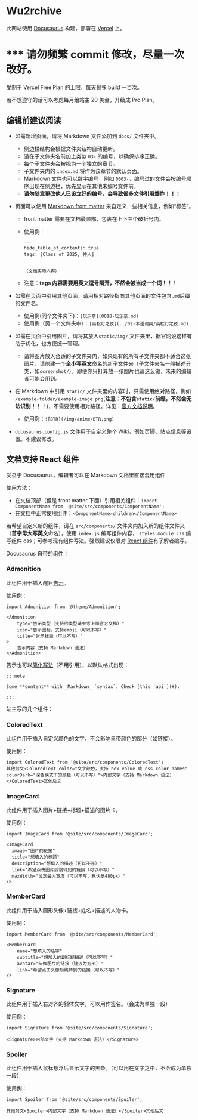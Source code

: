 # Wu2rchive

此网站使用 [Docusaurus](https://docusaurus.io/zh-CN/) 构建，部署在 [Vercel](https://vercel.com/) 上。

# \*\*\* 请勿频繁 commit 修改，尽量一次改好。

受制于 Vercel Free Plan 的[上限](https://vercel.com/docs/limits)，每天最多 build 一百次。

若不想遵守的话可以考虑每月给站主 20 美金，升级成 Pro Plan。

## 编辑前建议阅读

-   如需新增页面，请将 Markdown 文件添加到 `docs/` 文件夹中。

    -   侧边栏结构会根据文件夹结构自动更新。
    -   请在子文件夹名前加上类似 `03-` 的编号，以确保排序正确。
    -   每个子文件夹会被视为一个独立的章节。
    -   子文件夹内的 `index.md` 将作为该章节的默认页面。
    -   Markdown 文件也可以数字编号，例如 `0003-`，编号过的文件会按编号顺序出现在侧边栏，优先显示在其他未编号文件前。
    -   **请勿随意更改他人已设立好的编号，会导致很多文件引用爆炸！！！**

-   页面可以使用 [Markdown front matter](https://docusaurus.io/zh-CN/docs/api/plugins/@docusaurus/plugin-content-docs#markdown-front-matter) 来自定义一些相关信息，例如“标签”。

    -   front matter 需要在文档最顶部，包裹在上下三个破折号内。
    -   使用例：

        ```
        ---
        hide_table_of_contents: true
        tags: [Class of 2025, 神人]
        ---

        （文档实际内容）
        ```

    -   注意：**tags 内容需要用英文逗号隔开，不然会被当成一个词！！！**

-   如需在页面中引用其他页面，请用相对路径指向其他页面的文件包含`.md`后缀的文件名。

    -   使用例(同个文件夹下)：`[玩乐奈](0018-玩乐奈.md)`
    -   使用例（另一个文件夹中）：`[高松灯之夜](../02-术语词典/高松灯之夜.md)`

-   如需在页面中引用图片，请将其放入`static/img/` 文件夹里，据官网说这样有助于优化，也方便统一管理。

    -   请将图片放入合适的子文件夹内，如果现有的所有子文件夹都不适合这张图片，请创建一个**全小写英文**命名的新子文件夹（子文件夹名一般描述分类，如`screenshot/`）。即便你只打算放一张图片也请这么做，未来的编辑者可能会用到。

-   在 Markdown 中引用 `static/` 文件夹里的内容时，只需使用绝对路径，例如 `/example-folder/example-image.png`(**注意：不包含`static/`前缀，不然会无法识别！！！**)，不需要使用相对路径。详见：[官方文档说明](https://docusaurus.io/zh-CN/docs/markdown-features/assets#static-assets)。

    -   使用例：`![BTR](/img/anime/BTR.png)`

-   `docusaurus.config.js` 文件用于自定义整个 Wiki，例如页脚、站点信息等设置。不建议修改。

## 文档支持 React 组件

受益于 Docusaurus，编辑者可以在 Markdown 文档里直接混用组件

使用方法：

-   在文档顶部（但是 front matter 下面）引用相关组件：`import ComponentName from '@site/src/components/ComponentName';`
-   在文档中正常使用组件：`<ComponentName>children</ComponentName>`

若希望自定义新的组件，请在 `src/components/` 文件夹内加入新的组件文件夹（**首字母大写英文**命名），使用 `index.js` 编写组件内容， `styles.module.css` 编写组件 css；可参考现有组件写法。强烈建议仅限对 [React 组件](https://zh-hans.react.dev/learn/your-first-component)有了解者编写。

Docusaurus 自带的组件：

### Admonition

此组件用于插入醒目[告示](https://docusaurus.io/zh-CN/docs/markdown-features/admonitions#usage-in-jsx)。

使用例：

```
import Admonition from '@theme/Admonition';

<Admonition
    type="告示类型（支持的类型请参考上面官方文档）"
    icon="告示图标，支持emoji（可以不写）"
    title="告示标题（可以不写）"
>
    告示内容（支持 Markdown 语法）
</Admonition>
```

告示也可以[简化写法](https://docusaurus.io/zh-CN/docs/markdown-features/admonitions)（不用引用），以默认格式出现：

```
:::note

Some **content** with _Markdown_ `syntax`. Check [this `api`](#).

:::
```

站主写的几个组件：

### ColoredText

此组件用于插入自定义颜色的文字，不会影响自带颜色的部分（如链接）。

使用例：

```
import ColoredText from '@site/src/components/ColoredText';
其他前文<ColoredText color="文字颜色，支持 hex-value 或 css color names" colorDark="深色模式下的颜色（可以不写）">内部文字（支持 Markdown 语法）</ColoredText>其他后文
```

### ImageCard

此组件用于插入图片+链接+标题+描述的图片卡。

使用例：

```
import ImageCard from '@site/src/components/ImageCard';

<ImageCard
  image="图片的链接"
  title="想填入的标题"
  description="想填入的描述（可以不写）"
  link="希望点击图片后跳转到的链接（可以不写）"
  maxWidth="设定最大宽度（可以不写，默认是480px）"
/>
```

### MemberCard

此组件用于插入圆形头像+链接+姓名+描述的人物卡。

使用例：

```
import MemberCard from '@site/src/components/MemberCard';

<MemberCard
    name="想填入的名字"
    subtitle="想加入的副标题描述（可以不写）"
    avatar="头像图片的链接（建议为方形）"
    link="希望点击头像后跳转到的链接（可以不写）"
/>
```

### Signature

此组件用于插入右对齐的斜体文字，可以用作签名。（会成为单独一段）

使用例：

```
import Signature from '@site/src/components/Signature';

<Signature>内部文字（支持 Markdown 语法）</Signature>
```

### Spoiler

此组件用于插入鼠标悬浮后显示文字的黑条。（可以用在文字之中，不会成为单独一段）

使用例：

```
import Spoiler from '@site/src/components/Spoiler';

其他前文<Spoiler>内部文字（支持 Markdown 语法）</Spoiler>其他后文
```
